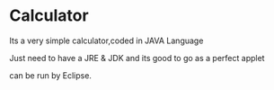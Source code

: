# Calculator
Its a very simple calculator,coded in JAVA Language

Just need to have a JRE & JDK and its good to go as a perfect applet

can be run by Eclipse.
